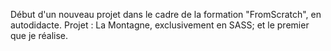 Début d'un nouveau projet dans le cadre de la formation "FromScratch", en autodidacte.
Projet : La Montagne, exclusivement en SASS; et le premier que je réalise.
